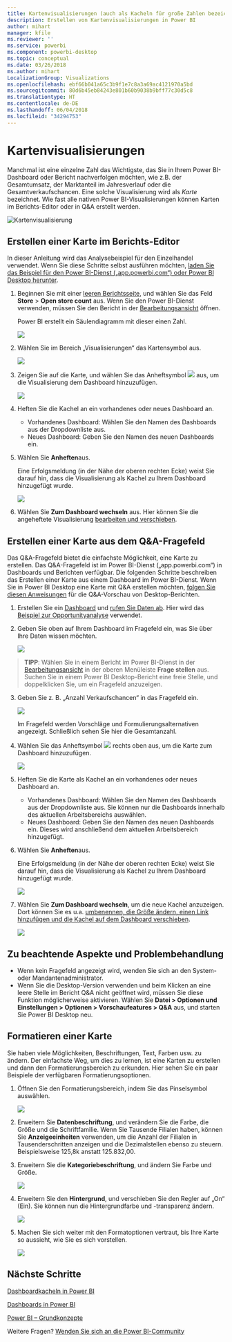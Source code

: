 ```yaml
---
title: Kartenvisualisierungen (auch als Kacheln für große Zahlen bezeichnet)
description: Erstellen von Kartenvisualisierungen in Power BI
author: mihart
manager: kfile
ms.reviewer: ''
ms.service: powerbi
ms.component: powerbi-desktop
ms.topic: conceptual
ms.date: 03/26/2018
ms.author: mihart
LocalizationGroup: Visualizations
ms.openlocfilehash: ebf66b041a65c3b9f1e7c8a3a69ac4121970a5bd
ms.sourcegitcommit: 80d6b45eb84243e801b60b9038b9bff77c30d5c8
ms.translationtype: HT
ms.contentlocale: de-DE
ms.lasthandoff: 06/04/2018
ms.locfileid: "34294753"
---
```

# <a name="card-visualizations"></a>Kartenvisualisierungen
Manchmal ist eine einzelne Zahl das Wichtigste, das Sie in Ihrem Power BI-Dashboard oder Bericht nachverfolgen möchten, wie z.B. der Gesamtumsatz, der Marktanteil im Jahresverlauf oder die Gesamtverkaufschancen. Eine solche Visualisierung wird als *Karte* bezeichnet. Wie fast alle nativen Power BI-Visualisierungen können Karten im Berichts-Editor oder in Q&A erstellt werden.

![Kartenvisualisierung](media/power-bi-visualization-card/pbi_opptuntiescard.png)

## <a name="create-a-card-using-the-report-editor"></a>Erstellen einer Karte im Berichts-Editor
In dieser Anleitung wird das Analysebeispiel für den Einzelhandel verwendet. Wenn Sie diese Schritte selbst ausführen möchten, [laden Sie das Beispiel für den Power BI-Dienst („app.powerbi.com“) oder Power BI Desktop herunter](sample-datasets.md).   

1. Beginnen Sie mit einer [leeren Berichtsseite](power-bi-report-add-page.md), und wählen Sie das Feld **Store** \> **Open store count** aus. Wenn Sie den Power BI-Dienst verwenden, müssen Sie den Bericht in der [Bearbeitungsansicht](service-interact-with-a-report-in-editing-view.md) öffnen.

    Power BI erstellt ein Säulendiagramm mit dieser einen Zahl.

   ![](media/power-bi-visualization-card/pbi_rptnumbertilechart.png)
2. Wählen Sie im Bereich „Visualisierungen“ das Kartensymbol aus.

   ![](media/power-bi-visualization-card/pbi_changechartcard.png)
6. Zeigen Sie auf die Karte, und wählen Sie das Anheftsymbol ![](media/power-bi-visualization-card/pbi_pintile.png) aus, um die Visualisierung dem Dashboard hinzuzufügen.

   ![](media/power-bi-visualization-card/power-bi-pin-icon.png)
7. Heften Sie die Kachel an ein vorhandenes oder neues Dashboard an.

   * Vorhandenes Dashboard: Wählen Sie den Namen des Dashboards aus der Dropdownliste aus.
   * Neues Dashboard: Geben Sie den Namen des neuen Dashboards ein.
8. Wählen Sie **Anheften**aus.

   Eine Erfolgsmeldung (in der Nähe der oberen rechten Ecke) weist Sie darauf hin, dass die Visualisierung als Kachel zu Ihrem Dashboard hinzugefügt wurde.

   ![](media/power-bi-visualization-card/power-bi-pin-success-message.png)
9. Wählen Sie **Zum Dashboard wechseln** aus. Hier können Sie die angeheftete Visualisierung [bearbeiten und verschieben](service-dashboard-edit-tile.md).


## <a name="create-a-card-from-the-qa-question-box"></a>Erstellen einer Karte aus dem Q&A-Fragefeld
Das Q&A-Fragefeld bietet die einfachste Möglichkeit, eine Karte zu erstellen. Das Q&A-Fragefeld ist im Power BI-Dienst („app.powerbi.com“) in Dashboards und Berichten verfügbar. Die folgenden Schritte beschreiben das Erstellen einer Karte aus einem Dashboard im Power BI-Dienst. Wenn Sie in Power BI Desktop eine Karte mit Q&A erstellen möchten, [folgen Sie diesen Anweisungen](https://powerbi.microsoft.com/en-us/blog/power-bi-desktop-december-feature-summary/#QandA) für die Q&A-Vorschau von Desktop-Berichten.

1. Erstellen Sie ein [Dashboard](service-dashboards.md) und [rufen Sie Daten ab](service-get-data.md). Hier wird das [Beispiel zur Opportunityanalyse](sample-opportunity-analysis.md) verwendet.

1. Geben Sie oben auf Ihrem Dashboard im Fragefeld ein, was Sie über Ihre Daten wissen möchten. 

   ![](media/power-bi-visualization-card/power-bi-q-and-a-box.png)

>**TIPP**: Wählen Sie in einem Bericht im Power BI-Dienst in der [Bearbeitungsansicht](service-reading-view-and-editing-view.md) in der oberen Menüleiste **Frage stellen** aus. Suchen Sie in einem Power BI Desktop-Bericht eine freie Stelle, und doppelklicken Sie, um ein Fragefeld anzuzeigen.

3. Geben Sie z. B. „Anzahl Verkaufschancen“ in das Fragefeld ein.

   ![](media/power-bi-visualization-card/power-bi-q-and-a.png)

   Im Fragefeld werden Vorschläge und Formulierungsalternativen angezeigt. Schließlich sehen Sie hier die Gesamtanzahl.  
4. Wählen Sie das Anheftsymbol ![](media/power-bi-visualization-card/pbi_pintile.png) rechts oben aus, um die Karte zum Dashboard hinzuzufügen.

   ![](media/power-bi-visualization-card/power-bi-pin.png)
5. Heften Sie die Karte als Kachel an ein vorhandenes oder neues Dashboard an.

   * Vorhandenes Dashboard: Wählen Sie den Namen des Dashboards aus der Dropdownliste aus. Sie können nur die Dashboards innerhalb des aktuellen Arbeitsbereichs auswählen.
   * Neues Dashboard: Geben Sie den Namen des neuen Dashboards ein. Dieses wird anschließend dem aktuellen Arbeitsbereich hinzugefügt.
6. Wählen Sie **Anheften**aus.

   Eine Erfolgsmeldung (in der Nähe der oberen rechten Ecke) weist Sie darauf hin, dass die Visualisierung als Kachel zu Ihrem Dashboard hinzugefügt wurde.  

   ![](media/power-bi-visualization-card/power-bi-success.png)
7. Wählen Sie **Zum Dashboard wechseln**, um die neue Kachel anzuzeigen. Dort können Sie es u.a. [umbenennen, die Größe ändern, einen Link hinzufügen und die Kachel auf dem Dashboard verschieben](service-dashboard-edit-tile.md).

   ![](media/power-bi-visualization-card/power-bi-pinned.png)

## <a name="considerations-and-troubleshooting"></a>Zu beachtende Aspekte und Problembehandlung
- Wenn kein Fragefeld angezeigt wird, wenden Sie sich an den System- oder Mandantenadministrator.    
- Wenn Sie die Desktop-Version verwenden und beim Klicken an eine leere Stelle im Bericht Q&A nicht geöffnet wird, müssen Sie diese Funktion möglicherweise aktivieren.  Wählen Sie **Datei > Optionen und Einstellungen > Optionen > Vorschaufeatures > Q&A** aus, und starten Sie Power BI Desktop neu.

## <a name="format-a-card"></a>Formatieren einer Karte
Sie haben viele Möglichkeiten, Beschriftungen, Text, Farben usw. zu ändern. Der einfachste Weg, um dies zu lernen, ist eine Karten zu erstellen und dann den Formatierungsbereich zu erkunden. Hier sehen Sie ein paar Beispiele der verfügbaren Formatierungsoptionen. 

1. Öffnen Sie den Formatierungsbereich, indem Sie das Pinselsymbol auswählen. 

    ![](media/power-bi-visualization-card/power-bi-format-card.png)
2. Erweitern Sie **Datenbeschriftung**, und verändern Sie die Farbe, die Größe und die Schriftfamilie. Wenn Sie Tausende Filialen haben, können Sie **Anzeigeeinheiten** verwenden, um die Anzahl der Filialen in Tausenderschritten anzeigen und die Dezimalstellen ebenso zu steuern. Beispielsweise 125,8k anstatt 125.832,00.

3.  Erweitern Sie die **Kategoriebeschriftung**, und ändern Sie Farbe und Größe.

    ![](media/power-bi-visualization-card/power-bi-card-format.png)

4. Erweitern Sie den **Hintergrund**, und verschieben Sie den Regler auf „On“ (Ein).  Sie können nun die Hintergrundfarbe und -transparenz ändern.

    ![](media/power-bi-visualization-card/power-bi-format-color.png)

5. Machen Sie sich weiter mit den Formatoptionen vertraut, bis Ihre Karte so aussieht, wie Sie es sich vorstellen. 

    ![](media/power-bi-visualization-card/power-bi-formatted.png)

## <a name="next-steps"></a>Nächste Schritte
[Dashboardkacheln in Power BI](service-dashboard-tiles.md)

[Dashboards in Power BI](service-dashboards.md)

[Power BI – Grundkonzepte](service-basic-concepts.md)

Weitere Fragen? [Wenden Sie sich an die Power BI-Community](http://community.powerbi.com/)
